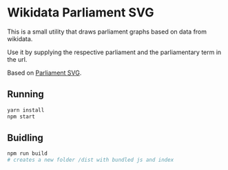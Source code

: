 # Wikidata Parliament SVG

This is a small utility that draws parliament graphs based on data from wikidata.

Use it by supplying the respective parliament and the parliamentary term in the url.

Based on [Parliament SVG](https://github.com/juliuste/parliament-svg).


## Running
```bash
yarn install
npm start
```

## Buidling
```bash
npm run build
# creates a new folder /dist with bundled js and index
```